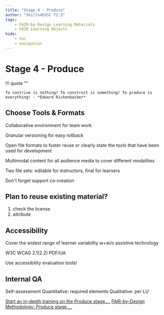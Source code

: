 ```yaml
---
title: "Stage 4 - Produce"
author: "Skills4EOSC T2.3"
tags: 
    - FAIR-by-Design Learning Materials
    - FAIR Learning Objects
hide:
    - toc
    - navigation
---
```


# Stage 4 - Produce

!!! quote ""

    To contrive is nothing! To construct is something! To produce is everything! - *Edward Rickenbacker​*

## Choose Tools & Formats

Collaborative environment for team work

Granular versioning for easy rollback

Open file formats to foster reuse 
    or clearly state the tools that have been used for development

Multimodal content for all audience 
    media to cover different modalities

Two file sets: editable for instructors, final for learners

Don't forget support co-creation


## Plan to reuse existing material? 

1. check the license 
2. attribute



## Accessibility

Cover the widest range of learner variability
w+w/o assistive technology

W3C WCAG 2.1(2.2)
PDF/UA

Use accessibility evaluation tools!





## Internal QA

Self-assessment
Quantitative: required elements
Qualitative: per LU






​<a href="https://fair-by-design-methodology.github.io/FAIR-by-Design_ToT/latest/Stage%204%20%E2%80%93%20Produce/08-Development%20Tools/08-Introduction%20to%20Markdown%20and%20Git/">Start an in-depth training on the Produce stage....</a>
<a href="https://fair-by-design-methodology.github.io/FAIR-by-Design_Book/4%20-%20FAIR-by-design%20learning%20materials%20creation/4.1%20-%20Workflow%20stages%20description/414-produce/" class="btn btn-dark text-white btn-lg btn-block">FAIR-by-Design Methodology: Produce stage....</a>